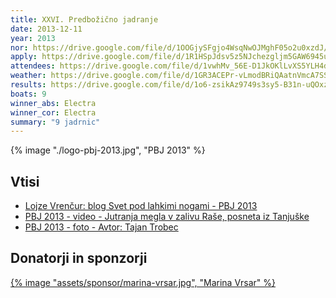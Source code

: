 ```yaml
---
title: XXVI. Predbožično jadranje
date: 2013-12-11
year: 2013
nor: https://drive.google.com/file/d/1OOGjySFgjo4WsqNwOJMghF05o2u0xzdJ/view?usp=sharing
apply: https://drive.google.com/file/d/1R1HSpJdsv5z5NJchezgljm5GAW6945ul/view?usp=sharing
attendees: https://drive.google.com/file/d/1vwhMv_56E-D1JkOKlLvXS5YLH4dYjs0P/view?usp=sharing
weather: https://drive.google.com/file/d/1GR3ACEPr-vLmodBRiQAatnVmcA7SS_1v/view?usp=sharing
results: https://drive.google.com/file/d/1o6-zsikAz9749s3sy5-B31n-uQOxzg9N/view?usp=sharing
boats: 9
winner_abs: Electra
winner_cor: Electra
summary: "9 jadrnic"
---
```


{% image "./logo-pbj-2013.jpg", "PBJ 2013" %}

## Vtisi
 - [Lojze Vrenčur: blog Svet pod lahkimi nogami - PBJ 2013](http://ab.vrencur.info/2013/12/xxvi-predbozicno-jadranje.html)
 - [PBJ 2013 - video - Jutranja megla v zalivu Raše, posneta iz Tanjuške](http://www.youtube.com/watch?v=w_fHfpPWJJk)
 - [PBJ 2013 - foto - Avtor: Tajan Trobec](https://photos.app.goo.gl/PwyKSyS7VFdVT9uTA)

## Donatorji in sponzorji

[{% image "assets/sponsor/marina-vrsar.jpg", "Marina Vrsar" %}](http://montraker.hr/)
